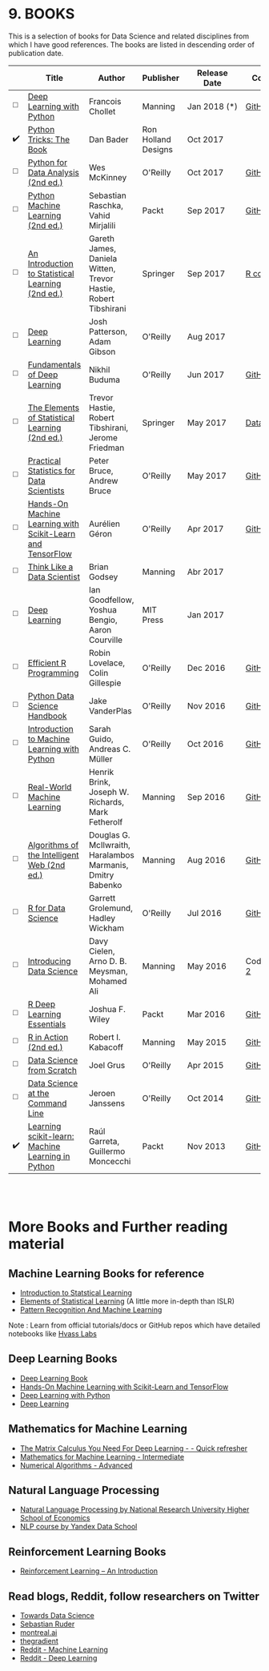 

# 9. BOOKS
This is a selection of books for Data Science and related disciplines from which I have good references. The books are listed in descending order of publication date.

|  | **Title** | **Author** | **Publisher** | **Release Date** | **Code** |
| ---------- | ----- | ------ | --------- | ------------ | ---- |
| ◻️ | [Deep Learning with Python](https://www.manning.com/books/deep-learning-with-python) | Francois Chollet | Manning | Jan&nbsp;2018&nbsp;(*) | [GitHub](https://github.com/fchollet/deep-learning-with-python-notebooks) |
| ✔️ | [Python Tricks: The Book](https://www.amazon.com/Python-Tricks-Buffet-Awesome-Features/dp/1775093301/) | Dan Bader | Ron Holland Designs | Oct&nbsp;2017 | |
| ◻️ | [Python for Data Analysis (2nd ed.)](https://www.safaribooksonline.com/library/view/python-for-data/9781491957653/) | Wes McKinney | O'Reilly | Oct&nbsp;2017 | [GitHub](https://github.com/wesm/pydata-book/tree/2nd-edition) |
| ◻️ | [Python Machine Learning (2nd ed.)](https://www.packtpub.com/big-data-and-business-intelligence/python-machine-learning-second-edition) | Sebastian Raschka, Vahid Mirjalili | Packt | Sep&nbsp;2017 | [GitHub](https://github.com/rasbt/python-machine-learning-book-2nd-edition) |
| ◻️ | [An Introduction to Statistical Learning (2nd ed.)](https://www.amazon.com/Introduction-Statistical-Learning-Applications-Statistics/dp/1461471370/) | Gareth James, Daniela Witten, Trevor Hastie, Robert Tibshirani | Springer | Sep&nbsp;2017 | [R code](http://www-bcf.usc.edu/~gareth/ISL/code.html) |
| ◻️ | [Deep Learning](https://www.safaribooksonline.com/library/view/deep-learning/9781491924570/) | Josh Patterson, Adam Gibson | O'Reilly | Aug&nbsp;2017 | |
| ◻️ | [Fundamentals of Deep Learning](https://www.safaribooksonline.com/library/view/fundamentals-of-deep/9781491925607/) | Nikhil Buduma | O'Reilly | Jun&nbsp;2017 | [GitHub](https://github.com/darksigma/Fundamentals-of-Deep-Learning-Book) |
| ◻️ | [The Elements of Statistical Learning (2nd ed.)](https://www.amazon.com/Elements-Statistical-Learning-Prediction-Statistics/dp/0387848576/) | Trevor Hastie, Robert Tibshirani, Jerome Friedman | Springer | May&nbsp;2017 | [Datasets](https://web.stanford.edu/~hastie/ElemStatLearn/) |
| ◻️ | [Practical Statistics for Data Scientists](http://shop.oreilly.com/product/0636920048992.do) | Peter Bruce, Andrew Bruce | O'Reilly | May&nbsp;2017 | [GitHub](https://github.com/andrewgbruce/statistics-for-data-scientists) |
| ◻️ | [Hands-On Machine Learning with Scikit-Learn and TensorFlow](https://www.safaribooksonline.com/library/view/hands-on-machine-learning/9781491962282/) | Aurélien Géron | O'Reilly | Apr&nbsp;2017 | [GitHub](https://github.com/ageron/handson-ml) |
| ◻️ | [Think Like a Data Scientist](https://www.manning.com/books/think-like-a-data-scientist) | Brian Godsey | Manning | Abr&nbsp;2017 | |
| ◻️ | [Deep Learning](https://www.amazon.com/Deep-Learning-Adaptive-Computation-Machine/dp/0262035618/) | Ian Goodfellow, Yoshua Bengio, Aaron Courville | MIT Press | Jan&nbsp;2017 | |
| ◻️ | [Efficient R Programming]() | Robin Lovelace, Colin Gillespie | O'Reilly | Dec&nbsp;2016 | [GitHub](https://github.com/csgillespie/efficientR) |
| ◻️ | [Python Data Science Handbook](https://www.safaribooksonline.com/library/view/python-data-science/9781491912126/) | Jake VanderPlas | O'Reilly | Nov&nbsp;2016 | [GitHub](https://github.com/jakevdp/PythonDataScienceHandbook) |
| ◻️ | [Introduction to Machine Learning with Python](https://www.safaribooksonline.com/library/view/introduction-to-machine/9781449369880/) | Sarah Guido, Andreas C. Müller | O'Reilly | Oct&nbsp;2016 | [GitHub](https://github.com/amueller/introduction_to_ml_with_python) |
| ◻️ | [Real-World Machine Learning](https://www.manning.com/books/real-world-machine-learning) | Henrik Brink, Joseph W. Richards, Mark Fetherolf | Manning | Sep&nbsp;2016 | [GitHub](https://github.com/brinkar/real-world-machine-learning) |
| ◻️ | [Algorithms of the Intelligent Web (2nd ed.)](https://www.manning.com/books/algorithms-of-the-intelligent-web-second-edition) | Douglas G. McIlwraith, Haralambos Marmanis, Dmitry Babenko | Manning | Aug&nbsp;2016 | [GitHub](https://github.com/dougmcilwraith/aiw-second-edition) |
| ◻️ | [R for Data Science](https://www.safaribooksonline.com/library/view/r-for-data/9781491910382/) | Garrett Grolemund, Hadley Wickham | O'Reilly | Jul&nbsp;2016 | [GitHub](https://github.com/hadley/r4ds) |
| ◻️ | [Introducing Data Science](https://www.manning.com/books/introducing-data-science) | Davy Cielen, Arno D. B. Meysman, Mohamed Ali | Manning | May&nbsp;2016 | Code [1](https://manning-content.s3.amazonaws.com/download/0/d697f85-6f48-44db-bafe-e8f540af4052/Introducing-data-science-cource-code-part-1.zip), [2](https://manning-content.s3.amazonaws.com/download/9/cbd231c-ccbb-4d5a-a5c7-f14b68dd8cd7/Introducing-data-science-cource-code-part-2.zip) |
| ◻️ | [R Deep Learning Essentials](https://www.packtpub.com/big-data-and-business-intelligence/r-deep-learning-essentials) | Joshua F. Wiley | Packt | Mar&nbsp;2016 | [GitHub](https://github.com/pverspeelt/R-Deep-Learning-Essentials) |
| ◻️ | [R in Action (2nd ed.)](https://www.manning.com/books/r-in-action-second-edition) | Robert I. Kabacoff | Manning | May&nbsp;2015 | [GitHub](https://github.com/kabacoff/RiA2) |
| ◻️ | [Data Science from Scratch](https://www.safaribooksonline.com/library/view/data-science-from/9781491901410/) | Joel Grus | O'Reilly | Apr&nbsp;2015 | [GitHub](https://github.com/joelgrus/data-science-from-scratch) |
| ◻️ | [Data Science at the Command Line](https://www.safaribooksonline.com/library/view/data-science-at/9781491947845/) | Jeroen Janssens | O'Reilly | Oct&nbsp;2014 | [GitHub](https://github.com/jeroenjanssens/data-science-at-the-command-line) |
| ✔️ | [Learning scikit-learn: Machine Learning in Python](https://www.packtpub.com/big-data-and-business-intelligence/learning-scikit-learn-machine-learning-python) | Raúl Garreta, Guillermo Moncecchi | Packt | Nov&nbsp;2013 | [GitHub](https://github.com/gmonce/scikit-learn-book) |


<br> <br>

# More Books and Further reading material

## Machine Learning Books for reference
+ [Introduction to Statstical Learning](https://www-bcf.usc.edu/~gareth/ISL/)
+ [Elements of Statistical Learning](https://web.stanford.edu/~hastie/Papers/ESLII.pdf) (A little more in-depth than ISLR)
+ [Pattern Recognition And Machine Learning](http://users.isr.ist.utl.pt/~wurmd/Livros/school/Bishop%20-%20Pattern%20Recognition%20And%20Machine%20Learning%20-%20Springer%20%202006.pdf)


Note : Learn from official tutorials/docs or GitHub repos which have detailed notebooks like [Hvass Labs](https://github.com/Hvass-Labs/TensorFlow-Tutorials)

## Deep Learning Books
+ [Deep Learning Book](http://www.deeplearningbook.org/)
+ [Hands-On Machine Learning with Scikit-Learn and TensorFlow](https://www.amazon.com/gp/product/1491962291/ref=as_li_tl?ie=UTF8&camp=1789&creative=9325&creativeASIN=1491962291&linkCode=as2&tag=petacrunch-20&linkId=8d26b4a376e2e4f6d50deec487694bce)
+ [Deep Learning with Python](https://www.amazon.com/gp/product/1617294438/ref=as_li_tl?ie=UTF8&camp=1789&creative=9325&creativeASIN=1617294438&linkCode=as2&tag=petacrunch-20&linkId=fa7304c5324df649a4ba536bd74927d2)
+ [Deep Learning](https://www.amazon.com/gp/product/0262035618/ref=as_li_tl?ie=UTF8&camp=1789&creative=9325&creativeASIN=0262035618&linkCode=as2&tag=petacrunch-20&linkId=00701393c949f16bfd3a89d9c3240b35)

## Mathematics for Machine Learning
+ [The Matrix Calculus You Need For Deep Learning - - Quick refresher](https://arxiv.org/pdf/1802.01528) 
+ [Mathematics for Machine Learning - Intermediate ](https://mml-book.github.io/) 
+ [Numerical Algorithms - Advanced](https://people.csail.mit.edu/jsolomon/share/book/numerical_book.pdf) 

## Natural Language Processing 
+ [Natural Language Processing by National Research University Higher School of Economics](https://www.coursera.org/learn/language-processing)
+ [NLP course by Yandex Data School](https://github.com/yandexdataschool/nlp_course)


## Reinforcement Learning Books
+ [Reinforcement Learning – An Introduction](https://drive.google.com/file/d/1opPSz5AZ_kVa1uWOdOiveNiBFiEOHjkG/view)

## Read blogs, Reddit, follow researchers on Twitter
+ [Towards Data Science](https://towardsdatascience.com/)
+ [Sebastian Ruder](http://ruder.io/)
+ [montreal.ai](https://montrealartificialintelligence.com/)
+ [thegradient](https://thegradient.pub/)
+ [Reddit - Machine Learning](https://www.reddit.com/r/MachineLearning/)
+ [Reddit - Deep Learning](https://www.reddit.com/r/deeplearning/)


